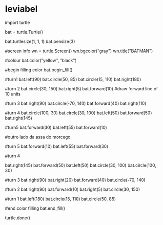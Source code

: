 # leviabel
import turtle

bat = turtle.Turtle()

bat.turtlesize(1, 1, 1)
bat.pensize(3)

#screen info
wn = turtle.Screen()
wn.bgcolor("gray")
wn.title("BATMAN")

#colour
bat.color("yellow", "black")


#begin filling color
bat.begin_fill()

#turn1
bat.left(90)
bat.circle(50, 85) 
bat.circle(15, 110)
bat.right(180) 

#turn 2
bat.circle(30, 150)
bat.right(5)
bat.forward(10) #draw forward line of 10 units

#turn 3
bat.right(90)
bat.circle(-70, 140)
bat.forward(40)
bat.right(110)

#turn 4
bat.circle(100, 30)
bat.circle(30, 100)
bat.left(50)
bat.forward(50)
bat.right(145)

#turn5
bat.forward(30)
bat.left(55)
bat.forward(10)

#outro lado da assa do morcego 

#turn 5
bat.forward(10)
bat.left(55)
bat.forward(30)

#turn 4

bat.right(145)
bat.forward(50)
bat.left(50)
bat.circle(30, 100)
bat.circle(100, 30)

#turn 3
bat.right(90)
bat.right(20)
bat.forward(40)
bat.circle(-70, 140)

#turn 2
bat.right(90)
bat.forward(10)
bat.right(5)
bat.circle(30, 150)

#turn 1
bat.left(180)
bat.circle(15, 110)
bat.circle(50, 85)

#end color filling
bat.end_fill()


turtle.done()
